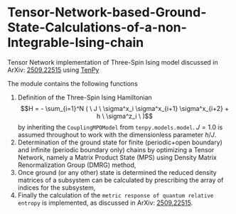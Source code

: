 # Tensor-Network-based-Ground-State-Calculations-of-a-non-Integrable-Ising-chain
Tensor Network implementation of Three-Spin Ising model discussed in ArXiv: [2509.22515](https://arxiv.org/abs/2509.22515) using [TenPy](https://tenpy.readthedocs.io/en/latest/)

The module contains the following functions

1. Definition of the Three-Spin Ising Hamiltonian $$H = - \sum_{i=1}^N ( \ J \ \sigma^x_i \sigma^x_{i+1} \sigma^x_{i+2} + h \  \sigma^z_i \ )$$
by inheriting the `CouplingMPOModel` from `tenpy.models.model`. $J=1.0$ is assumed throughout to work with the dimensionless parameter $h/J$.
2. Determination of the ground state for finite (periodic+open boundary) and infinite (periodic boundary only) chains by optimizing a Tensor Network, namely a Matrix Product State (MPS) using Density Matrix Renormalization Group (DMRG) method,
3. Once ground (or any other) state is determined the reduced density matrices of a subsystem can be calculated by prescribing the array of indices for the subsystem,
4. Finally the calculation of the `metric response of quantum relative entropy` is implemented, as discussed in ArXiv: [2509.22515](https://arxiv.org/abs/2509.22515).
